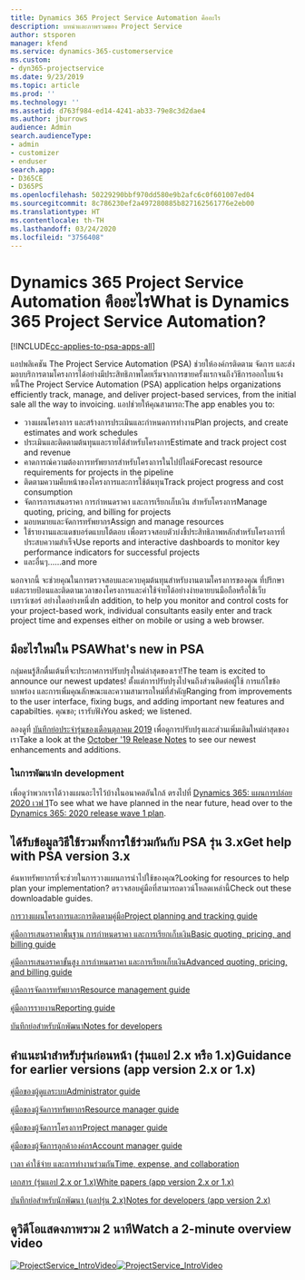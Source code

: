 ```yaml
---
title: Dynamics 365 Project Service Automation คืออะไร
description: บทนำและภาพรวมของ Project Service
author: stsporen
manager: kfend
ms.service: dynamics-365-customerservice
ms.custom:
- dyn365-projectservice
ms.date: 9/23/2019
ms.topic: article
ms.prod: ''
ms.technology: ''
ms.assetid: d763f984-ed14-4241-ab33-79e8c3d2dae4
ms.author: jburrows
audience: Admin
search.audienceType:
- admin
- customizer
- enduser
search.app:
- D365CE
- D365PS
ms.openlocfilehash: 50229290bbf970dd580e9b2afc6c0f601007ed04
ms.sourcegitcommit: 8c786230ef2a497280885b827162561776e2eb00
ms.translationtype: HT
ms.contentlocale: th-TH
ms.lasthandoff: 03/24/2020
ms.locfileid: "3756408"
---
```

# <a name="what-is-dynamics-365-project-service-automation"></a><span data-ttu-id="9f5c7-103">Dynamics 365 Project Service Automation คืออะไร</span><span class="sxs-lookup"><span data-stu-id="9f5c7-103">What is Dynamics 365 Project Service Automation?</span></span>

[!INCLUDE[cc-applies-to-psa-apps-all](../includes/cc-applies-to-psa-apps-all.md)]

<span data-ttu-id="9f5c7-104">แอปพลิเคชัน The Project Service Automation (PSA) ช่วยให้องค์กรติดตาม จัดการ และส่งมอบบริการตามโครงการได้อย่างมีประสิทธิภาพโดยเริ่มจากการขายครั้งแรกจนถึงวิธีการออกใบแจ้งหนี้</span><span class="sxs-lookup"><span data-stu-id="9f5c7-104">The Project Service Automation (PSA) application helps organizations efficiently track, manage, and deliver project-based services, from the initial sale all the way to invoicing.</span></span> <span data-ttu-id="9f5c7-105">แอปช่วยให้คุณสามารถ:</span><span class="sxs-lookup"><span data-stu-id="9f5c7-105">The app enables you to:</span></span>

- <span data-ttu-id="9f5c7-106">วางแผนโครงการ และสร้างการประเมินและกำหนดการทำงาน</span><span class="sxs-lookup"><span data-stu-id="9f5c7-106">Plan projects, and create estimates and work schedules</span></span>
- <span data-ttu-id="9f5c7-107">ประเมินและติดตามต้นทุนและรายได้สำหรับโครงการ</span><span class="sxs-lookup"><span data-stu-id="9f5c7-107">Estimate and track project cost and revenue</span></span>
- <span data-ttu-id="9f5c7-108">คาดการณ์ความต้องการทรัพยากรสำหรับโครงการในไปป์ไลน์</span><span class="sxs-lookup"><span data-stu-id="9f5c7-108">Forecast resource requirements for projects in the pipeline</span></span>
- <span data-ttu-id="9f5c7-109">ติดตามความคืบหน้าของโครงการและการใช้ต้นทุน</span><span class="sxs-lookup"><span data-stu-id="9f5c7-109">Track project progress and cost consumption</span></span>
- <span data-ttu-id="9f5c7-110">จัดการการเสนอราคา การกำหนดราคา และการเรียกเก็บเงิน สำหรับโครงการ</span><span class="sxs-lookup"><span data-stu-id="9f5c7-110">Manage quoting, pricing, and billing for projects</span></span>
- <span data-ttu-id="9f5c7-111">มอบหมายและจัดการทรัพยากร</span><span class="sxs-lookup"><span data-stu-id="9f5c7-111">Assign and manage resources</span></span>
- <span data-ttu-id="9f5c7-112">ใช้รายงานและแดชบอร์ดแบบโต้ตอบ เพื่อตรวจสอบตัวบ่งชี้ประสิทธิภาพหลักสำหรับโครงการที่ประสบความสำเร็จ</span><span class="sxs-lookup"><span data-stu-id="9f5c7-112">Use reports and interactive dashboards to monitor key performance indicators for successful projects</span></span>
- <span data-ttu-id="9f5c7-113">และอื่นๆ...</span><span class="sxs-lookup"><span data-stu-id="9f5c7-113">...and more</span></span>

<span data-ttu-id="9f5c7-114">นอกจากนี้ จะช่วยคุณในการตรวจสอบและควบคุมต้นทุนสำหรับงานตามโครงการของคุณ ที่ปรึกษาแต่ละรายป้อนและติดตามเวลาของโครงการและค่าใช้จ่ายได้อย่างง่ายดายบนมือถือหรือใช้เว็บเบราว์เซอร์ อย่างใดอย่างหนึ่ง</span><span class="sxs-lookup"><span data-stu-id="9f5c7-114">In addition, to help you monitor and control costs for your project-based work, individual consultants easily enter and track project time and expenses either on mobile or using a web browser.</span></span>

## <a name="whats-new-in-psa"></a><span data-ttu-id="9f5c7-115">มีอะไรใหม่ใน PSA</span><span class="sxs-lookup"><span data-stu-id="9f5c7-115">What's new in PSA</span></span>
<span data-ttu-id="9f5c7-116">กลุ่มคนรู้สึกตื่นเต้นที่จะประกาศการปรับปรุงใหม่ล่าสุดของเรา!</span><span class="sxs-lookup"><span data-stu-id="9f5c7-116">The team is excited to announce our newest updates!</span></span> <span data-ttu-id="9f5c7-117">ตั้งแต่การปรับปรุงไปจนถึงส่วนติดต่อผู้ใช้ การแก้ไขข้อบกพร่อง และการเพิ่มคุณลักษณะและความสามารถใหม่ที่สำคัญ</span><span class="sxs-lookup"><span data-stu-id="9f5c7-117">Ranging from improvements to the user interface, fixing bugs, and adding important new features and capabilties.</span></span> <span data-ttu-id="9f5c7-118">คุณขอ; เรารับฟัง</span><span class="sxs-lookup"><span data-stu-id="9f5c7-118">You asked; we listened.</span></span>

<span data-ttu-id="9f5c7-119">ลองดูที่ [บันทึกย่อประจำรุ่นของเดือนตุลาคม 2019](https://docs.microsoft.com/dynamics365-release-plan/2019wave2/index) เพื่อดูการปรับปรุงและส่วนเพิ่มเติมใหม่ล่าสุดของเรา</span><span class="sxs-lookup"><span data-stu-id="9f5c7-119">Take a look at the [October '19 Release Notes](https://docs.microsoft.com/dynamics365-release-plan/2019wave2/index) to see our newest enhancements and additions.</span></span>

### <a name="in-development"></a><span data-ttu-id="9f5c7-120">ในการพัฒนา</span><span class="sxs-lookup"><span data-stu-id="9f5c7-120">In development</span></span>
<span data-ttu-id="9f5c7-121">เพื่อดูว่าพวกเราได้วางแผนอะไรไว้บ้างในอนาคตอันใกล้ ตรงไปที่ [Dynamics 365: แผนการปล่อย 2020 เวฟ 1](https://docs.microsoft.com/dynamics365-release-plan/2020wave1/index)</span><span class="sxs-lookup"><span data-stu-id="9f5c7-121">To see what we have planned in the near future, head over to the [Dynamics 365: 2020 release wave 1 plan](https://docs.microsoft.com/dynamics365-release-plan/2020wave1/index).</span></span>

## <a name="get-help-with-psa-version-3x"></a><span data-ttu-id="9f5c7-122">ได้รับข้อมูลวิธีใช้รวมทั้งการใช้ร่วมกันกับ PSA รุ่น 3.x</span><span class="sxs-lookup"><span data-stu-id="9f5c7-122">Get help with PSA version 3.x</span></span>
<span data-ttu-id="9f5c7-123">ค้นหาทรัพยากรที่จะช่วยในการวางแผนการนำไปใช้ของคุณ?</span><span class="sxs-lookup"><span data-stu-id="9f5c7-123">Looking for resources to help plan your implementation?</span></span> <span data-ttu-id="9f5c7-124">ตรวจสอบคู่มือที่สามารถดาวน์โหลดเหล่านี้</span><span class="sxs-lookup"><span data-stu-id="9f5c7-124">Check out these downloadable guides.</span></span>

 [<span data-ttu-id="9f5c7-125">การวางแผนโครงการและการติดตามคู่มือ</span><span class="sxs-lookup"><span data-stu-id="9f5c7-125">Project planning and tracking guide</span></span>](../project-service/implementation-guides/project-planning-tracking.md)

 [<span data-ttu-id="9f5c7-126">คู่มือการเสนอราคาพื้นฐาน การกำหนดราคา และการเรียกเก็บเงิน</span><span class="sxs-lookup"><span data-stu-id="9f5c7-126">Basic quoting, pricing, and billing guide</span></span>](../project-service/implementation-guides/begin-quoting-pricing-billing.md)

 [<span data-ttu-id="9f5c7-127">คู่มือการเสนอราคาขั้นสูง การกำหนดราคา และการเรียกเก็บเงิน</span><span class="sxs-lookup"><span data-stu-id="9f5c7-127">Advanced quoting, pricing, and billing guide</span></span>](../project-service/implementation-guides/adv-quoting-pricing-billing.md)

 [<span data-ttu-id="9f5c7-128">คู่มือการจัดการทรัพยากร</span><span class="sxs-lookup"><span data-stu-id="9f5c7-128">Resource management guide</span></span>](../project-service/implementation-guides/resource-management-guide.md)

 [<span data-ttu-id="9f5c7-129">คู่มือการรายงาน</span><span class="sxs-lookup"><span data-stu-id="9f5c7-129">Reporting guide</span></span>](../project-service/implementation-guides/reporting-guide.md)

 [<span data-ttu-id="9f5c7-130">บันทึกย่อสำหรับนักพัฒนา</span><span class="sxs-lookup"><span data-stu-id="9f5c7-130">Notes for developers</span></span>](../project-service/developer-guides/overview-dev-notes-v3.x.md)

## <a name="guidance-for-earlier-versions-app-version-2x-or-1x"></a><span data-ttu-id="9f5c7-131">คำแนะนำสำหรับรุ่นก่อนหน้า (รุ่นแอป 2.x หรือ 1.x)</span><span class="sxs-lookup"><span data-stu-id="9f5c7-131">Guidance for earlier versions (app version 2.x or 1.x)</span></span>
 [<span data-ttu-id="9f5c7-132">คู่มือของผู้ดูแลระบบ</span><span class="sxs-lookup"><span data-stu-id="9f5c7-132">Administrator guide</span></span>](../project-service/admin-guide.md)

 [<span data-ttu-id="9f5c7-133">คู่มือของผู้จัดการทรัพยากร</span><span class="sxs-lookup"><span data-stu-id="9f5c7-133">Resource manager guide</span></span>](../project-service/resource-manager-guide.md)

 [<span data-ttu-id="9f5c7-134">คู่มือของผู้จัดการโครงการ</span><span class="sxs-lookup"><span data-stu-id="9f5c7-134">Project manager guide</span></span>](../project-service/project-manager-guide.md)

 [<span data-ttu-id="9f5c7-135">คู่มือของผู้จัดการลูกค้าองค์กร</span><span class="sxs-lookup"><span data-stu-id="9f5c7-135">Account manager guide</span></span>](../project-service/account-manager-guide.md)

 [<span data-ttu-id="9f5c7-136">เวลา ค่าใช้จ่าย และการทำงานร่วมกัน</span><span class="sxs-lookup"><span data-stu-id="9f5c7-136">Time, expense, and collaboration</span></span>](../project-service/time-expense-collaboration-guide.md)

 [<span data-ttu-id="9f5c7-137">เอกสาร (รุ่นแอป 2.x or 1.x)</span><span class="sxs-lookup"><span data-stu-id="9f5c7-137">White papers (app version 2.x or 1.x)</span></span>](../project-service/white-papers.md)

 [<span data-ttu-id="9f5c7-138">บันทึกย่อสำหรับนักพัฒนา (แอปรุ่น 2.x)</span><span class="sxs-lookup"><span data-stu-id="9f5c7-138">Notes for developers (app version 2.x)</span></span>](../project-service/developer-guides/add-custom-qoi-forms-v2.x.md)

 ## <a name="watch-a-2-minute-overview-video"></a><span data-ttu-id="9f5c7-139">ดูวิดีโอแสดงภาพรวม 2 นาที</span><span class="sxs-lookup"><span data-stu-id="9f5c7-139">Watch a 2-minute overview video</span></span>
 <a name="heroArea"></a> <span data-ttu-id="9f5c7-140">[![ProjectService_IntroVideo](../project-service/media/project-service-intro-video.png "ProjectService_IntroVideo")](https://go.microsoft.com/fwlink/p/?LinkId=799457)</span><span class="sxs-lookup"><span data-stu-id="9f5c7-140">[![ProjectService_IntroVideo](../project-service/media/project-service-intro-video.png "ProjectService_IntroVideo")](https://go.microsoft.com/fwlink/p/?LinkId=799457)</span></span>


